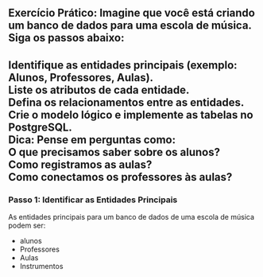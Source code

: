 ## Exercício Prático: Imagine que você está criando um banco de dados para uma escola de música. Siga os passos abaixo:
Identifique as entidades principais (exemplo: Alunos, Professores, Aulas).<br>
Liste os atributos de cada entidade.<br>
Defina os relacionamentos entre as entidades.<br>
Crie o modelo lógico e implemente as tabelas no PostgreSQL.<br>
Dica: Pense em perguntas como:<br>
O que precisamos saber sobre os alunos?<br>
Como registramos as aulas?<br>
Como conectamos os professores às aulas?
----

### Passo 1: Identificar as Entidades Principais
As entidades principais para um banco de dados de uma escola de música podem ser:
- alunos
- Professores
- Aulas
- Instrumentos


  
